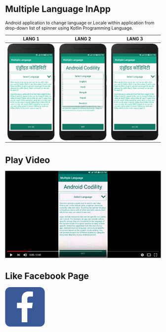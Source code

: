 # Multiple Language InApp
Android application to change language or Locale within application from drop-down list of spinner using Kotlin Programming Language.

LANG 1     |  LANG 2 |  LANG 3 |
:---------:|:----------:|:---------:
![](https://github.com/AndroidCodility/MultipleLanguageInApp/blob/master/design/main.png?raw=true)  |  ![](https://github.com/AndroidCodility/MultipleLanguageInApp/blob/master/design/drop_down.png?raw=true) |  ![](https://github.com/AndroidCodility/MultipleLanguageInApp/blob/master/design/hindi.png?raw=true) 

# Play Video
[![](https://github.com/AndroidCodility/MultipleLanguageInApp/blob/master/design/multiple_locale.png?raw=true)](https://youtu.be/hUBQhP983so "Click here to watch")

# Like Facebook Page
[![](https://github.com/AndroidCodility/Barchart-Graph/blob/master/design/fb.png?raw=true)](https://www.facebook.com/androidcodility/ "Click here")
